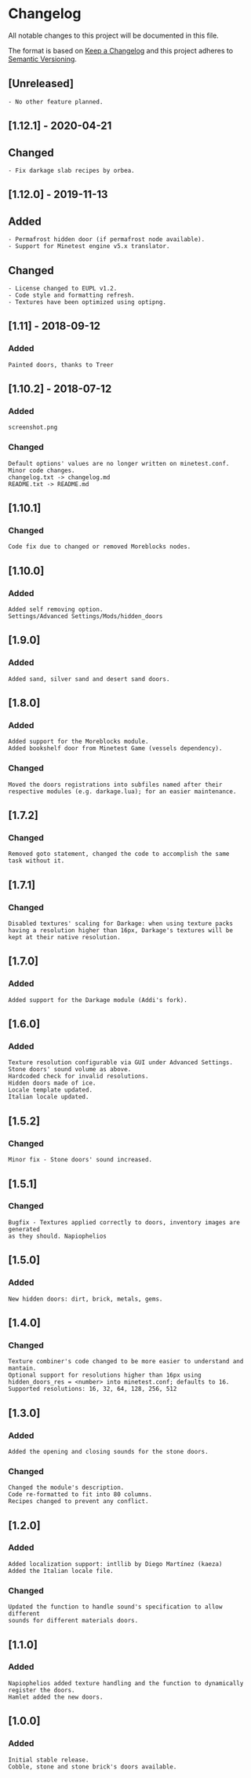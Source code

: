 # Changelog
All notable changes to this project will be documented in this file.

The format is based on [Keep a Changelog](http://keepachangelog.com/en/1.0.0/)
and this project adheres to [Semantic Versioning](https://semver.org/).


## [Unreleased]

	- No other feature planned.


## [1.12.1] - 2020-04-21
## Changed

	- Fix darkage slab recipes by orbea.



## [1.12.0] - 2019-11-13
## Added

	- Permafrost hidden door (if permafrost node available).
	- Support for Minetest engine v5.x translator.


## Changed

	- License changed to EUPL v1.2.
	- Code style and formatting refresh.
	- Textures have been optimized using optipng.



## [1.11] - 2018-09-12
### Added

	Painted doors, thanks to Treer



## [1.10.2] - 2018-07-12
### Added

	screenshot.png

### Changed

	Default options' values are no longer written on minetest.conf.
	Minor code changes.
	changelog.txt -> changelog.md
	README.txt -> README.md



## [1.10.1]
### Changed
	Code fix due to changed or removed Moreblocks nodes.



## [1.10.0]
### Added

	Added self removing option.
	Settings/Advanced Settings/Mods/hidden_doors



## [1.9.0]
### Added

	Added sand, silver sand and desert sand doors.



## [1.8.0]
### Added

	Added support for the Moreblocks module.
	Added bookshelf door from Minetest Game (vessels dependency).

### Changed

	Moved the doors registrations into subfiles named after their
	respective modules (e.g. darkage.lua); for an easier maintenance.



## [1.7.2]
### Changed

	Removed goto statement, changed the code to accomplish the same
	task without it.



## [1.7.1]
### Changed

	Disabled textures' scaling for Darkage: when using texture packs
	having a resolution higher than 16px, Darkage's textures will be
	kept at their native resolution.



## [1.7.0]
### Added

	Added support for the Darkage module (Addi's fork).



## [1.6.0]
### Added

	Texture resolution configurable via GUI under Advanced Settings.
	Stone doors' sound volume as above.
	Hardcoded check for invalid resolutions.
	Hidden doors made of ice.
	Locale template updated.
	Italian locale updated.



## [1.5.2]
### Changed

	Minor fix - Stone doors' sound increased.



## [1.5.1]
### Changed

	Bugfix - Textures applied correctly to doors, inventory images are generated
	as they should. Napiophelios



## [1.5.0]
### Added

	New hidden doors: dirt, brick, metals, gems.



## [1.4.0]
### Changed

	Texture combiner's code changed to be more easier to understand and mantain.
	Optional support for resolutions higher than 16px using
	hidden_doors_res = <number> into minetest.conf; defaults to 16.
	Supported resolutions: 16, 32, 64, 128, 256, 512



## [1.3.0]
### Added

	Added the opening and closing sounds for the stone doors.

### Changed

	Changed the module's description.
	Code re-formatted to fit into 80 columns.
	Recipes changed to prevent any conflict.



## [1.2.0]
### Added

	Added localization support: intllib by Diego Martínez (kaeza)
	Added the Italian locale file.

### Changed

	Updated the function to handle sound's specification to allow different
	sounds for different materials doors.



## [1.1.0]
### Added

	Napiophelios added texture handling and the function to dynamically
	register the doors.
	Hamlet added the new doors.



## [1.0.0]
### Added

	Initial stable release.
	Cobble, stone and stone brick's doors available.
